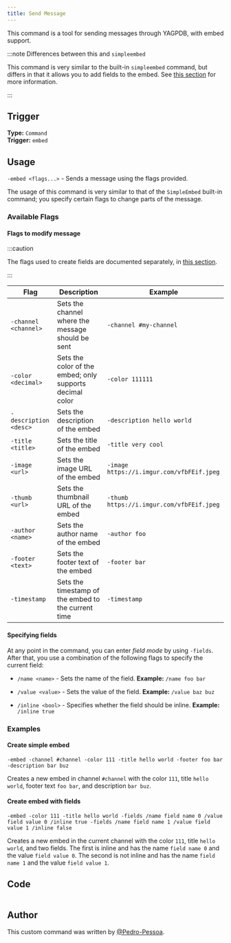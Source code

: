 ```yaml
---
title: Send Message
---
```


This command is a tool for sending messages through YAGPDB, with embed support.

:::note Differences between this and `simpleembed`

This command is very similar to the built-in `simpleembed` command, but differs in that it allows you to add fields to the embed.
See [this section](#specifying-fields) for more information.

:::

## Trigger

**Type:** `Command`<br />
**Trigger:** `embed`

## Usage

`-embed <flags...>` - Sends a message using the flags provided.

The usage of this command is very similar to that of the `SimpleEmbed` built-in command; you specify certain flags to change parts of the message.

### Available Flags

#### Flags to modify message

:::caution

The flags used to create fields are documented separately, in [this section](#specifying-fields).

:::

| Flag                  | Description                                              | Example                                   |
| --------------------- | -------------------------------------------------------- | ----------------------------------------- |
| `-channel <channel>`  | Sets the channel where the message should be sent        | `-channel #my-channel`                    |
| `-color <decimal>`    | Sets the color of the embed; only supports decimal color | `-color 111111`                           |
| `-description <desc>` | Sets the description of the embed                        | `-description hello world`                |
| `-title <title>`      | Sets the title of the embed                              | `-title very cool`                        |
| `-image <url>`        | Sets the image URL of the embed                          | `-image https://i.imgur.com/vfbFEif.jpeg` |
| `-thumb <url>`        | Sets the thumbnail URL of the embed                      | `-thumb https://i.imgur.com/vfbFEif.jpeg` |
| `-author <name>`      | Sets the author name of the embed                        | `-author foo`                             |
| `-footer <text>`      | Sets the footer text of the embed                        | `-footer bar`                             |
| `-timestamp`          | Sets the timestamp of the embed to the current time      | `-timestamp`                              |

#### Specifying fields

At any point in the command, you can enter _field mode_ by using `-fields`.
After that, you use a combination of the following flags to specify the current field:

- `/name <name>` - Sets the name of the field.
  **Example:** `/name foo bar`

- `/value <value>` - Sets the value of the field.
  **Example:** `/value baz buz`

- `/inline <bool>` - Specifies whether the field should be inline.
  **Example:** `/inline true`

### Examples

#### Create simple embed

```
-embed -channel #channel -color 111 -title hello world -footer foo bar -description bar buz
```

Creates a new embed in channel `#channel` with the color `111`, title `hello world`, footer text `foo bar`, and description `bar buz`.

#### Create embed with fields

```
-embed -color 111 -title hello world -fields /name field name 0 /value field value 0 /inline true -fields /name field name 1 /value field value 1 /inline false
```

Creates a new embed in the current channel with the color `111`, title `hello world`, and two fields.
The first is inline and has the name `field name 0` and the value `field value 0`.
The second is not inline and has the name `field name 1` and the value `field value 1`.

## Code

```go file=../../../src/utilities/send.go.tmpl

```

## Author

This custom command was written by [@Pedro-Pessoa](https://github.com/Pedro-Pessoa).

